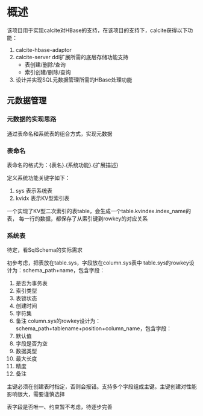 # 概述

该项目用于实现calcite对HBase的支持，在该项目的支持下，calcite获得以下功能：
1. calcite-hbase-adaptor
2. calcite-server ddl扩展所需的底层存储功能支持
   - 表创建/删除/查询
   - 索引创建/删除/查询
3. 设计并实现SQL元数据管理所需的HBase处理功能

## 元数据管理

### 元数据的实现思路

通过表命名和系统表的组合方式，实现元数据

### 表命名

表命名的格式为：{表名}.{系统功能}.{扩展描述}

定义系统功能关键字如下：

1. sys 表示系统表
2. kvidx 表示KV型索引表

一个实现了KV型二次索引的表table，会生成一个table.kvindex.index_name的表，
每一行的数据，都保存了从索引键到rowkey的对应关系

### 系统表

待定，看SqlSchema的实际需求

初步考虑，把表放在table.sys，字段放在column.sys表中
table.sys的rowkey设计为：schema_path+name，包含字段：
1. 是否为事务表
2. 索引类型
3. 表锁状态
4. 创建时间
5. 字符集
6. 备注
column.sys的rowkey设计为：schema_path+tablename+position+column_name，包含字段：
1. 默认值
2. 字段是否为空
3. 数据类型
4. 最大长度
5. 精度
6. 备注

主键必须在创建表时指定，否则会报错。支持多个字段组成主键。主键创建对性能影响很大，需要谨慎选择

表字段是否唯一、约束暂不考虑，待逐步完善